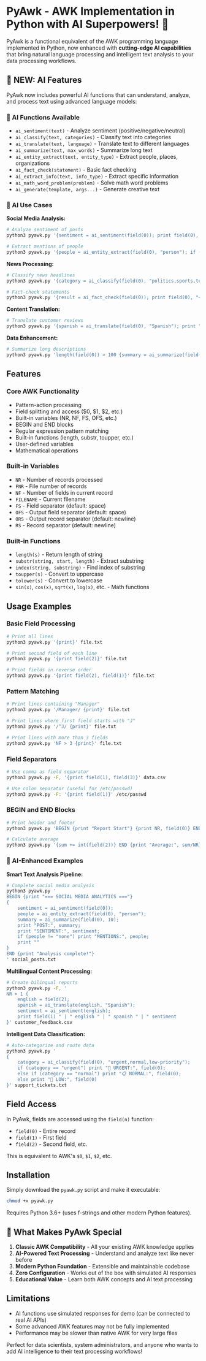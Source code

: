 # PyAwk - AWK Implementation in Python with AI Superpowers! 🤖

PyAwk is a functional equivalent of the AWK programming language implemented in Python, now enhanced with **cutting-edge AI capabilities** that bring natural language processing and intelligent text analysis to your data processing workflows.

## 🚀 NEW: AI Features

PyAwk now includes powerful AI functions that can understand, analyze, and process text using advanced language models:

### 🧠 AI Functions Available

- `ai_sentiment(text)` - Analyze sentiment (positive/negative/neutral)
- `ai_classify(text, categories)` - Classify text into categories
- `ai_translate(text, language)` - Translate text to different languages  
- `ai_summarize(text, max_words)` - Summarize long text
- `ai_entity_extract(text, entity_type)` - Extract people, places, organizations
- `ai_fact_check(statement)` - Basic fact checking
- `ai_extract_info(text, info_type)` - Extract specific information
- `ai_math_word_problem(problem)` - Solve math word problems
- `ai_generate(template, args...)` - Generate creative text

### 🎯 AI Use Cases

**Social Media Analysis:**
```bash
# Analyze sentiment of posts
python3 pyawk.py '{sentiment = ai_sentiment(field(0)); print field(0), "→", sentiment}' posts.txt

# Extract mentions of people
python3 pyawk.py '{people = ai_entity_extract(field(0), "person"); if (people != "none") print "Found:", people}' social_data.txt
```

**News Processing:**
```bash
# Classify news headlines
python3 pyawk.py '{category = ai_classify(field(0), "politics,sports,tech,business"); print category ":", field(0)}' headlines.txt

# Fact-check statements  
python3 pyawk.py '{result = ai_fact_check(field(0)); print field(0), "→", result}' claims.txt
```

**Content Translation:**
```bash
# Translate customer reviews
python3 pyawk.py '{spanish = ai_translate(field(0), "Spanish"); print "EN:", field(0); print "ES:", spanish}' reviews.txt
```

**Data Enhancement:**
```bash
# Summarize long descriptions
python3 pyawk.py 'length(field(0)) > 100 {summary = ai_summarize(field(0), 15); print "SUMMARY:", summary}' descriptions.txt
```

## Features

### Core AWK Functionality
- Pattern-action processing
- Field splitting and access ($0, $1, $2, etc.)
- Built-in variables (NR, NF, FS, OFS, etc.)
- BEGIN and END blocks
- Regular expression pattern matching
- Built-in functions (length, substr, toupper, etc.)
- User-defined variables
- Mathematical operations

### Built-in Variables
- `NR` - Number of records processed
- `FNR` - File number of records  
- `NF` - Number of fields in current record
- `FILENAME` - Current filename
- `FS` - Field separator (default: space)
- `OFS` - Output field separator (default: space)
- `ORS` - Output record separator (default: newline)
- `RS` - Record separator (default: newline)

### Built-in Functions
- `length(s)` - Return length of string
- `substr(string, start, length)` - Extract substring
- `index(string, substring)` - Find index of substring
- `toupper(s)` - Convert to uppercase
- `tolower(s)` - Convert to lowercase
- `sin(x)`, `cos(x)`, `sqrt(x)`, `log(x)`, etc. - Math functions

## Usage Examples

### Basic Field Processing
```bash
# Print all lines
python3 pyawk.py '{print}' file.txt

# Print second field of each line
python3 pyawk.py '{print field(2)}' file.txt

# Print fields in reverse order
python3 pyawk.py '{print field(2), field(1)}' file.txt
```

### Pattern Matching
```bash
# Print lines containing "Manager"
python3 pyawk.py '/Manager/ {print}' file.txt

# Print lines where first field starts with "J"
python3 pyawk.py '/^J/ {print}' file.txt

# Print lines with more than 3 fields
python3 pyawk.py 'NF > 3 {print}' file.txt
```

### Field Separators
```bash
# Use comma as field separator
python3 pyawk.py -F, '{print field(1), field(3)}' data.csv

# Use colon separator (useful for /etc/passwd)
python3 pyawk.py -F: '{print field(1)}' /etc/passwd
```

### BEGIN and END Blocks
```bash
# Print header and footer
python3 pyawk.py 'BEGIN {print "Report Start"} {print NR, field(0)} END {print "Total lines:", NR}' file.txt

# Calculate average
python3 pyawk.py '{sum += int(field(2))} END {print "Average:", sum/NR}' numbers.txt
```

### 🤖 AI-Enhanced Examples

**Smart Text Analysis Pipeline:**
```bash
# Complete social media analysis
python3 pyawk.py '
BEGIN {print "=== SOCIAL MEDIA ANALYTICS ==="}
{
    sentiment = ai_sentiment(field(0));
    people = ai_entity_extract(field(0), "person");
    summary = ai_summarize(field(0), 10);
    print "POST:", summary;
    print "SENTIMENT:", sentiment;
    if (people != "none") print "MENTIONS:", people;
    print ""
}
END {print "Analysis complete!"}
' social_posts.txt
```

**Multilingual Content Processing:**
```bash
# Create bilingual reports
python3 pyawk.py -F, '
NR > 1 {
    english = field(2);
    spanish = ai_translate(english, "Spanish");
    sentiment = ai_sentiment(english);
    print field(1) " | " english " | " spanish " | " sentiment
}' customer_feedback.csv
```

**Intelligent Data Classification:**
```bash
# Auto-categorize and route data
python3 pyawk.py '
{
    category = ai_classify(field(0), "urgent,normal,low-priority");
    if (category == "urgent") print "🚨 URGENT:", field(0);
    else if (category == "normal") print "📋 NORMAL:", field(0);
    else print "📝 LOW:", field(0)
}' support_tickets.txt
```

## Field Access

In PyAwk, fields are accessed using the `field(n)` function:
- `field(0)` - Entire record
- `field(1)` - First field
- `field(2)` - Second field, etc.

This is equivalent to AWK's `$0`, `$1`, `$2`, etc.

## Installation

Simply download the `pyawk.py` script and make it executable:
```bash
chmod +x pyawk.py
```

Requires Python 3.6+ (uses f-strings and other modern Python features).

## 🌟 What Makes PyAwk Special

1. **Classic AWK Compatibility** - All your existing AWK knowledge applies
2. **AI-Powered Text Processing** - Understand and analyze text like never before
3. **Modern Python Foundation** - Extensible and maintainable codebase
4. **Zero Configuration** - Works out of the box with simulated AI responses
5. **Educational Value** - Learn both AWK concepts and AI text processing

## Limitations

- AI functions use simulated responses for demo (can be connected to real AI APIs)
- Some advanced AWK features may not be fully implemented
- Performance may be slower than native AWK for very large files

Perfect for data scientists, system administrators, and anyone who wants to add AI intelligence to their text processing workflows!

